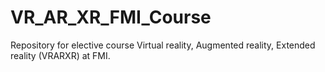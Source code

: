 # VR_AR_XR_FMI_Course
Repository for elective course Virtual reality, Augmented reality, Extended reality (VRARXR) at FMI.
